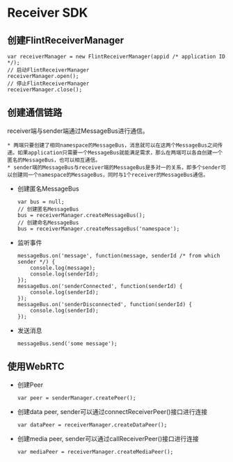 # Receiver SDK

## 创建FlintReceiverManager
```
var receiverManager = new FlintReceiverManager(appid /* application ID */);
// 启动FlintReceiverManager
receiverManager.open();
// 停止FlintReceiverManager
receiverManager.close();
```

## 创建通信链路
receiver端与sender端通过MessageBus进行通信。

    * 两端只要创建了相同namespace的MessageBus，消息就可以在这两个MessageBus之间传递。如果application只需要一个MessageBus就能满足需求，那么在两端可以各自创建一个匿名的MessageBus，也可以相互通信。
    * sender端的MessageBus与receiver端的MessageBus是多对一的关系，即多个sender可以创建同一个namespace的MessageBus，同时与1个receiver的MessageBus通信。

* 创建匿名MessageBus

    ```
    var bus = null;
    // 创建匿名MessageBus
    bus = receiverManager.createMessageBus();
    // 创建命名MessageBus
    bus = receiverManager.createMessageBus('namespace');    
    ```
* 监听事件

    ```
    messageBus.on('message', function(message, senderId /* from which sender */) {
        console.log(message);
        console.log(senderId);
    });
    messageBus.on('senderConnected', function(senderId) {
        console.log(senderId);
    });
    messageBus.on('senderDisconnected', function(senderId) {
        console.log(senderId);
    });
    ```
* 发送消息

    ```
    messageBus.send('some message');
    ```

## 使用WebRTC
* 创建Peer

    ```
    var peer = senderManager.createPeer();
    ```
    
* 创建data peer, sender可以通过connectReceiverPeer()接口进行连接

    ```
    var dataPeer = receiverManager.createDataPeer();
    ```

* 创建media peer, sender可以通过callReceiverPeer()接口进行连接

    ```
    var mediaPeer = receiverManager.createMediaPeer();
    ```
